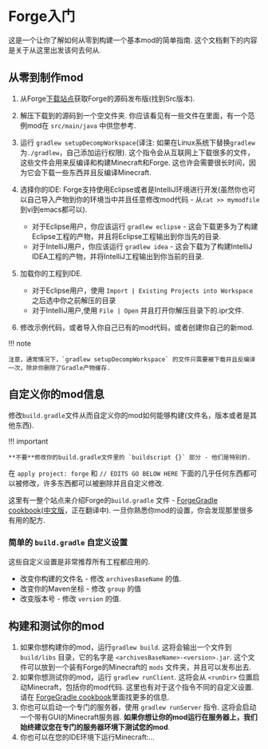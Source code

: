 Forge入门
==========================

这是一个让你了解如何从零到构建一个基本mod的简单指南. 这个文档剩下的内容是关于从这里出发该何去何从.

从零到制作mod
--------------------

1. 从Forge[下载站点][files]获取Forge的源码发布版(找到Src版本).

2. 解压下载到的源码到一个空文件夹. 你应该看见有一些文件在里面，有一个范例mod在 `src/main/java` 中供您参考.

3. 运行 `gradlew setupDecompWorkspace`(译注: 如果在Linux系统下替换`gradlew`为`./gradlew`，自己添加运行权限). 这个指令会从互联网上下载很多的文件，这些文件会用来反编译和构建Minecraft和Forge. 这也许会需要很长时间，因为它会下载一些东西并且反编译Minecraft.

4. 选择你的IDE: Forge支持使用Eclipse或者是IntelliJ环境进行开发(虽然你也可以自己导入产物到你的环境当中并且任意修改mod代码 - 从`cat >> mymodfile`到vi到emacs都可以).
    * 对于Eclipse用户，你应该运行 `gradlew eclipse` - 这会下载更多为了构建Eclipse工程的产物，并且将Eclipse工程输出到你当先的目录.
    * 对于IntelliJ用户，你应该运行 `gradlew idea` - 这会下载为了构建IntelliJ IDEA工程的产物，并将IntelliJ工程输出到你当前的目录.
5. 加载你的工程到IDE.
    * 对于Eclipse用户，使用 `Import | Existing Projects into Workspace` 之后选中你之前解压的目录
    * 对于IntelliJ用户,使用 `File | Open` 并且打开你解压目录下的.ipr文件.
6. 修改示例代码，或者导入你自己已有的mod代码，或者创建你自己的新mod.

!!! note

    注意，通常情况下，`gradlew setupDecompWorkspace` 的文件只需要被下载并且反编译一次，除非你删除了Gradle产物缓存.

自定义你的mod信息
--------------------------------

修改`build.gradle`文件从而自定义你的mod如何能够构建(文件名，版本或者是其他东西).

!!! important

    **不要**修改你的build.gradle文件里的 `buildscript {}` 部分 - 他们是特别的.

在 `apply project: forge` 和 `// EDITS GO BELOW HERE` 下面的几乎任何东西都可以被修改，许多东西都可以被删除并且自定义修改.

这里有一整个站点来介绍Forge的`build.gradle` 文件 - [ForgeGradle cookbook][]([中文版](http://forgegradle-cn.readthedocs.org/zh/latest/)，正在翻译中). 一旦你熟悉你mod的设置，你会发现那里很多有用的配方.

[forgegradle cookbook]: https://forgegradle.readthedocs.org/en/latest/cookbook/ "The ForgeGradle cookbook"

### 简单的 `build.gradle` 自定义设置

这些自定义设置是非常推荐所有工程都应用的.

* 改变你构建的文件名 - 修改 `archivesBaseName` 的值.
* 改变你的Maven坐标 - 修改 `group` 的值
* 改变版本号 - 修改 `version` 的值.

构建和测试你的mod
-----------------------------

1. 如果你想构建你的mod，运行`gradlew build`. 这将会输出一个文件到 `build/libs` 目录，它的名字是 `<archivesBaseName>-<version>.jar`. 这个文件可以放到一个装有Forge的Minecraft的 `mods` 文件夹，并且可以发布出去.
2. 如果你想测试你的mod，运行 `gradlew runClient`. 这将会从 `<runDir>` 位置启动Minecraft，包括你的mod代码. 这里也有对于这个指令不同的自定义设置. 请在 [ForgeGradle cookbook][]里面找更多的信息.
3. 你也可以启动一个专门的服务器，使用 `gradlew runServer` 指令. 这将会启动一个带有GUI的Minecraft服务器. **如果你想让你的mod运行在服务器上，我们始终建议您在专门的服务器环境下测试您的mod**.
4. 你也可以在您的IDE环境下运行Minecraft:...

[files]: http://files.minecraftforge.net "Forge文件发布"